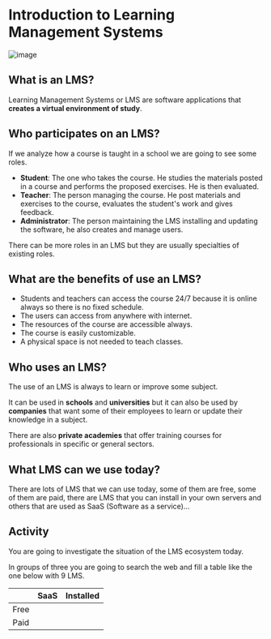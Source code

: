 # Introduction to Learning Management Systems

![image](https://github.com/XaSaFa/MP08-23-24/assets/110727546/b8a0c92a-4cf3-4dd7-8bc5-287571a45bef)

## What is an LMS?

Learning Management Systems or LMS are software applications that **creates a virtual environment of study**.

## Who participates on an LMS?

If we analyze how a course is taught in a school we are going to see some roles.

- **Student**: The one who takes the course. He studies the materials posted in a course and performs the proposed exercises. He is then evaluated.
- **Teacher**: The person managing the course. He post materials and exercises to the course, evaluates the student's work and gives feedback.
- **Administrator**: The person maintaining the LMS installing and updating the software, he also creates and manage users.

There can be more roles in an LMS but they are usually specialties of existing roles.

## What are the benefits of use an LMS?

- Students and teachers can access the course 24/7 because it is online always so there is no fixed schedule.
- The users can access from anywhere with internet.
- The resources of the course are accessible always.
- The course is easily customizable.
- A physical space is not needed to teach classes.

## Who uses an LMS?

The use of an LMS is always to learn or improve some subject.

It can be used in **schools** and **universities** but it can also be used by **companies** that want some of their employees to learn or update their knowledge in a subject. 

There are also **private academies** that offer training courses for professionals in specific or general sectors.

## What LMS can we use today?

There are lots of LMS that we can use today, some of them are free, some of them are paid, there are LMS that you can install in your own servers and others that are used as SaaS (Software as a service)...

## Activity

You are going to investigate the situation of the LMS ecosystem today.

In groups of three you are going to search the web and fill a table like the one below with 9 LMS.

|  | SaaS | Installed |
|----------|----------|----------|
| Free    |    |    |
| Paid    |    |    |

